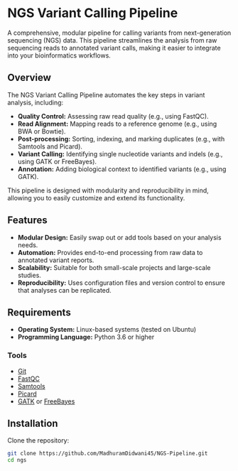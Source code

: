 # NGS Variant Calling Pipeline

A comprehensive, modular pipeline for calling variants from next-generation sequencing (NGS) data. This pipeline streamlines the analysis from raw sequencing reads to annotated variant calls, making it easier to integrate into your bioinformatics workflows.

## Overview

The NGS Variant Calling Pipeline automates the key steps in variant analysis, including:

- **Quality Control:** Assessing raw read quality (e.g., using FastQC).
- **Read Alignment:** Mapping reads to a reference genome (e.g., using BWA or Bowtie).
- **Post-processing:** Sorting, indexing, and marking duplicates (e.g., with Samtools and Picard).
- **Variant Calling:** Identifying single nucleotide variants and indels (e.g., using GATK or FreeBayes).
- **Annotation:** Adding biological context to identified variants (e.g., using GATK).

This pipeline is designed with modularity and reproducibility in mind, allowing you to easily customize and extend its functionality.

## Features

- **Modular Design:** Easily swap out or add tools based on your analysis needs.
- **Automation:** Provides end-to-end processing from raw data to annotated variant reports.
- **Scalability:** Suitable for both small-scale projects and large-scale studies.
- **Reproducibility:** Uses configuration files and version control to ensure that analyses can be replicated.

## Requirements

- **Operating System:** Linux-based systems (tested on Ubuntu)
- **Programming Language:** Python 3.6 or higher

### Tools

- [Git](https://git-scm.com/)
- [FastQC](https://www.bioinformatics.babraham.ac.uk/projects/fastqc/)
- [Samtools](http://www.htslib.org/)
- [Picard](https://broadinstitute.github.io/picard/)
- [GATK](https://gatk.broadinstitute.org/hc/en-us) or [FreeBayes](https://github.com/freebayes/freebayes)

## Installation

Clone the repository:

```bash
git clone https://github.com/MadhuramDidwani45/NGS-Pipeline.git
cd ngs
```
